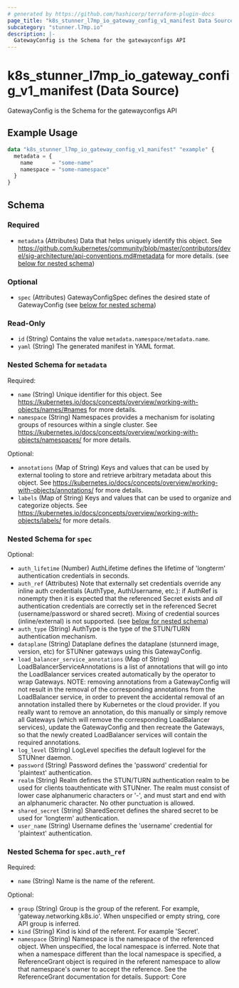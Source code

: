 ```yaml
---
# generated by https://github.com/hashicorp/terraform-plugin-docs
page_title: "k8s_stunner_l7mp_io_gateway_config_v1_manifest Data Source - terraform-provider-k8s"
subcategory: "stunner.l7mp.io"
description: |-
  GatewayConfig is the Schema for the gatewayconfigs API
---
```


# k8s_stunner_l7mp_io_gateway_config_v1_manifest (Data Source)

GatewayConfig is the Schema for the gatewayconfigs API

## Example Usage

```terraform
data "k8s_stunner_l7mp_io_gateway_config_v1_manifest" "example" {
  metadata = {
    name      = "some-name"
    namespace = "some-namespace"
  }
}
```

<!-- schema generated by tfplugindocs -->
## Schema

### Required

- `metadata` (Attributes) Data that helps uniquely identify this object. See https://github.com/kubernetes/community/blob/master/contributors/devel/sig-architecture/api-conventions.md#metadata for more details. (see [below for nested schema](#nestedatt--metadata))

### Optional

- `spec` (Attributes) GatewayConfigSpec defines the desired state of GatewayConfig (see [below for nested schema](#nestedatt--spec))

### Read-Only

- `id` (String) Contains the value `metadata.namespace/metadata.name`.
- `yaml` (String) The generated manifest in YAML format.

<a id="nestedatt--metadata"></a>
### Nested Schema for `metadata`

Required:

- `name` (String) Unique identifier for this object. See https://kubernetes.io/docs/concepts/overview/working-with-objects/names/#names for more details.
- `namespace` (String) Namespaces provides a mechanism for isolating groups of resources within a single cluster. See https://kubernetes.io/docs/concepts/overview/working-with-objects/namespaces/ for more details.

Optional:

- `annotations` (Map of String) Keys and values that can be used by external tooling to store and retrieve arbitrary metadata about this object. See https://kubernetes.io/docs/concepts/overview/working-with-objects/annotations/ for more details.
- `labels` (Map of String) Keys and values that can be used to organize and categorize objects. See https://kubernetes.io/docs/concepts/overview/working-with-objects/labels/ for more details.


<a id="nestedatt--spec"></a>
### Nested Schema for `spec`

Optional:

- `auth_lifetime` (Number) AuthLifetime defines the lifetime of 'longterm' authentication credentials in seconds.
- `auth_ref` (Attributes) Note that externally set credentials override any inline auth credentials (AuthType, AuthUsername, etc.): if AuthRef is nonempty then it is expected that the referenced Secret exists and *all* authentication credentials are correctly set in the referenced Secret (username/password or shared secret). Mixing of credential sources (inline/external) is not supported. (see [below for nested schema](#nestedatt--spec--auth_ref))
- `auth_type` (String) AuthType is the type of the STUN/TURN authentication mechanism.
- `dataplane` (String) Dataplane defines the dataplane (stunnerd image, version, etc) for STUNner gateways using this GatewayConfig.
- `load_balancer_service_annotations` (Map of String) LoadBalancerServiceAnnotations is a list of annotations that will go into the LoadBalancer services created automatically by the operator to wrap Gateways.  NOTE: removing annotations from a GatewayConfig will not result in the removal of the corresponding annotations from the LoadBalancer service, in order to prevent the accidental removal of an annotation installed there by Kubernetes or the cloud provider. If you really want to remove an annotation, do this manually or simply remove all Gateways (which will remove the corresponding LoadBalancer services), update the GatewayConfig and then recreate the Gateways, so that the newly created LoadBalancer services will contain the required annotations.
- `log_level` (String) LogLevel specifies the default loglevel for the STUNner daemon.
- `password` (String) Password defines the 'password' credential for 'plaintext' authentication.
- `realm` (String) Realm defines the STUN/TURN authentication realm to be used for clients toauthenticate with STUNner.  The realm must consist of lower case alphanumeric characters or '-', and must start and end with an alphanumeric character. No other punctuation is allowed.
- `shared_secret` (String) SharedSecret defines the shared secret to be used for 'longterm' authentication.
- `user_name` (String) Username defines the 'username' credential for 'plaintext' authentication.

<a id="nestedatt--spec--auth_ref"></a>
### Nested Schema for `spec.auth_ref`

Required:

- `name` (String) Name is the name of the referent.

Optional:

- `group` (String) Group is the group of the referent. For example, 'gateway.networking.k8s.io'. When unspecified or empty string, core API group is inferred.
- `kind` (String) Kind is kind of the referent. For example 'Secret'.
- `namespace` (String) Namespace is the namespace of the referenced object. When unspecified, the local namespace is inferred.  Note that when a namespace different than the local namespace is specified, a ReferenceGrant object is required in the referent namespace to allow that namespace's owner to accept the reference. See the ReferenceGrant documentation for details.  Support: Core
